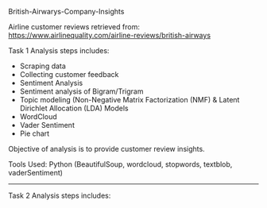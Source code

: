 British-Airwarys-Company-Insights

Airline customer reviews retrieved from: https://www.airlinequality.com/airline-reviews/british-airways

Task 1 Analysis steps includes:

- Scraping data 
- Collecting customer feedback
- Sentiment Analysis
- Sentiment analysis of Bigram/Trigram
- Topic modeling (Non-Negative Matrix Factorization (NMF) & Latent Dirichlet Allocation (LDA) Models
- WordCloud
- Vader Sentiment
- Pie chart

Objective of analysis is to provide customer review insights. 

Tools Used: Python (BeautifulSoup, wordcloud, stopwords, textblob, vaderSentiment)

------------------------------

Task 2 Analysis steps includes:
